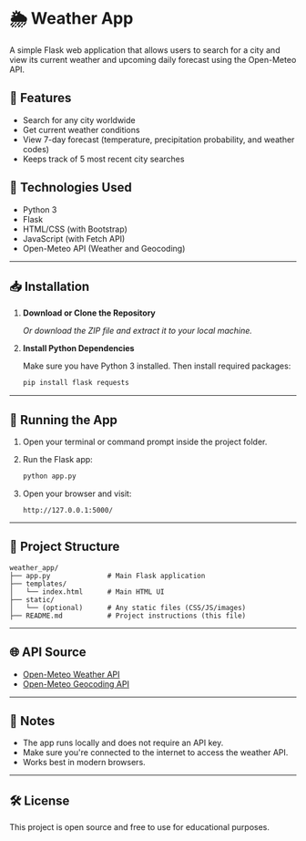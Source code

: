 # 🌦️ Weather App

A simple Flask web application that allows users to search for a city and view its current weather and upcoming daily forecast using the Open-Meteo API.

## 🚀 Features

- Search for any city worldwide
- Get current weather conditions
- View 7-day forecast (temperature, precipitation probability, and weather codes)
- Keeps track of 5 most recent city searches

## 🧰 Technologies Used

- Python 3
- Flask
- HTML/CSS (with Bootstrap)
- JavaScript (with Fetch API)
- Open-Meteo API (Weather and Geocoding)

---

## 📥 Installation

1. **Download or Clone the Repository**

   _Or download the ZIP file and extract it to your local machine._

2. **Install Python Dependencies**

   Make sure you have Python 3 installed. Then install required packages:

   ```bash
   pip install flask requests
   ```

---

## 🏁 Running the App

1. Open your terminal or command prompt inside the project folder.
2. Run the Flask app:

   ```bash
   python app.py
   ```

3. Open your browser and visit:

   ```
   http://127.0.0.1:5000/
   ```

---

## 📂 Project Structure

```
weather_app/
├── app.py              # Main Flask application
├── templates/
│   └── index.html      # Main HTML UI
├── static/
│   └── (optional)      # Any static files (CSS/JS/images)
├── README.md           # Project instructions (this file)
```

---

## 🌐 API Source

- [Open-Meteo Weather API](https://open-meteo.com/en/docs)
- [Open-Meteo Geocoding API](https://open-meteo.com/en/docs/geocoding-api)

---

## 📎 Notes

- The app runs locally and does not require an API key.
- Make sure you're connected to the internet to access the weather API.
- Works best in modern browsers.

---

## 🛠️ License

This project is open source and free to use for educational purposes.